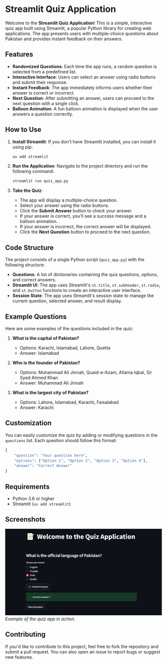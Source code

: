 # Streamlit Quiz Application

Welcome to the **Streamlit Quiz Application**! This is a simple, interactive quiz app built using Streamlit, a popular Python library for creating web applications. The app presents users with multiple-choice questions about Pakistan and provides instant feedback on their answers.

## Features

- **Randomized Questions**: Each time the app runs, a random question is selected from a predefined list.
- **Interactive Interface**: Users can select an answer using radio buttons and submit their response.
- **Instant Feedback**: The app immediately informs users whether their answer is correct or incorrect.
- **Next Question**: After submitting an answer, users can proceed to the next question with a single click.
- **Balloon Animation**: A fun balloon animation is displayed when the user answers a question correctly.

## How to Use

1. **Install Streamlit**:
   If you don't have Streamlit installed, you can install it using pip:
   ```bash
   uv add streamlit
   ```

2. **Run the Application**:
   Navigate to the project directory and run the following command:
   ```bash
   streamlit run quiz_app.py
   ```

3. **Take the Quiz**:
   - The app will display a multiple-choice question.
   - Select your answer using the radio buttons.
   - Click the **Submit Answer** button to check your answer.
   - If your answer is correct, you'll see a success message and a balloon animation.
   - If your answer is incorrect, the correct answer will be displayed.
   - Click the **Next Question** button to proceed to the next question.

## Code Structure

The project consists of a single Python script (`quiz_app.py`) with the following structure:

- **Questions**: A list of dictionaries containing the quiz questions, options, and correct answers.
- **Streamlit UI**: The app uses Streamlit's `st.title`, `st.subheader`, `st.radio`, and `st.button` functions to create an interactive user interface.
- **Session State**: The app uses Streamlit's session state to manage the current question, selected answer, and result display.

## Example Questions

Here are some examples of the questions included in the quiz:

1. **What is the capital of Pakistan?**
   - Options: Karachi, Islamabad, Lahore, Quetta
   - Answer: Islamabad

2. **Who is the founder of Pakistan?**
   - Options: Muhammad Ali Jinnah, Quaid-e-Azam, Allama Iqbal, Sir Syed Ahmed Khan
   - Answer: Muhammad Ali Jinnah

3. **What is the largest city of Pakistan?**
   - Options: Lahore, Islamabad, Karachi, Faisalabad
   - Answer: Karachi

## Customization

You can easily customize the quiz by adding or modifying questions in the `questions` list. Each question should follow this format:

```python
{
    "question": "Your question here",
    "options": ["Option 1", "Option 2", "Option 3", "Option 4"],
    "answer": "Correct Answer"
}
```

## Requirements

- Python 3.6 or higher
- Streamlit (`uv add streamlit`)

## Screenshots

![Quiz App Screenshot](screenshot.PNG)  
*Example of the quiz app in action.*

## Contributing

If you'd like to contribute to this project, feel free to fork the repository and submit a pull request. You can also open an issue to report bugs or suggest new features.
